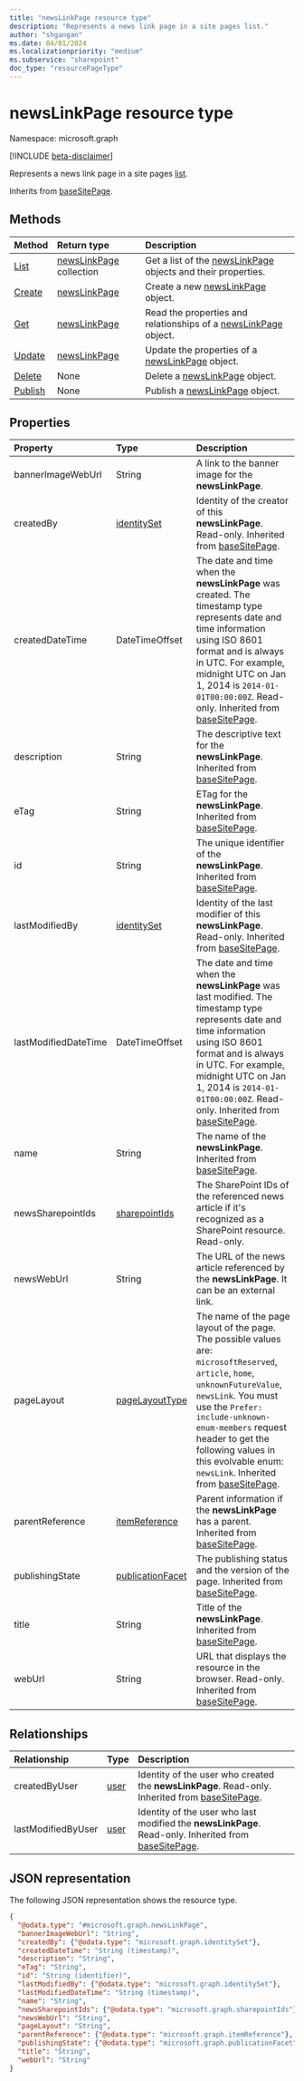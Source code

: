 ```yaml
---
title: "newsLinkPage resource type"
description: "Represents a news link page in a site pages list."
author: "shgangan"
ms.date: 04/01/2024
ms.localizationpriority: "medium"
ms.subservice: "sharepoint"
doc_type: "resourcePageType"
---
```


# newsLinkPage resource type

Namespace: microsoft.graph

[!INCLUDE [beta-disclaimer](../../includes/beta-disclaimer.md)]

Represents a news link page in a site pages [list](../resources/list.md).

Inherits from [baseSitePage](../resources/basesitepage.md).

## Methods

|Method|Return type|Description|
|:---|:---|:---|
|[List](../api/newslinkpage-list.md)|[newsLinkPage](../resources/newslinkpage.md) collection|Get a list of the [newsLinkPage](../resources/newslinkpage.md) objects and their properties.|
|[Create](../api/newslinkpage-create.md)|[newsLinkPage](../resources/newslinkpage.md) |Create a new [newsLinkPage](../resources/newslinkpage.md) object.|
|[Get](../api/newslinkpage-get.md)|[newsLinkPage](../resources/newslinkpage.md)|Read the properties and relationships of a [newsLinkPage](../resources/newslinkpage.md) object.|
|[Update](../api/newslinkpage-update.md)|[newsLinkPage](../resources/newslinkpage.md)|Update the properties of a [newsLinkPage](../resources/newslinkpage.md) object.|
|[Delete](../api/basesitepage-delete.md)|None|Delete a [newsLinkPage](../resources/newslinkpage.md) object.|
|[Publish](../api/newslinkpage-publish.md)|None|Publish a [newsLinkPage](../resources/newslinkpage.md) object. |

## Properties

|Property|Type|Description|
|:---|:---|:---|
|bannerImageWebUrl|String|A link to the banner image for the **newsLinkPage**.|
|createdBy|[identitySet](../resources/identityset.md)   | Identity of the creator of this **newsLinkPage**. Read-only. Inherited from [baseSitePage](../resources/basesitepage.md).|
|createdDateTime|DateTimeOffset|The date and time when the **newsLinkPage** was created. The timestamp type represents date and time information using ISO 8601 format and is always in UTC. For example, midnight UTC on Jan 1, 2014 is `2014-01-01T00:00:00Z`. Read-only. Inherited from [baseSitePage](../resources/basesitepage.md).|
|description|String|The descriptive text for the **newsLinkPage**. Inherited from [baseSitePage](../resources/basesitepage.md).|
|eTag|String|ETag for the **newsLinkPage**. Inherited from [baseSitePage](../resources/basesitepage.md).|
|id|String|The unique identifier of the **newsLinkPage**. Inherited from [baseSitePage](../resources/basesitepage.md).|
|lastModifiedBy|[identitySet](../resources/identityset.md)|Identity of the last modifier of this **newsLinkPage**. Read-only. Inherited from [baseSitePage](../resources/basesitepage.md).|
|lastModifiedDateTime|DateTimeOffset|The date and time when the **newsLinkPage** was last modified. The timestamp type represents date and time information using ISO 8601 format and is always in UTC. For example, midnight UTC on Jan 1, 2014 is `2014-01-01T00:00:00Z`. Read-only. Inherited from [baseSitePage](../resources/basesitepage.md).|
|name|String|The name of the **newsLinkPage**. Inherited from [baseSitePage](../resources/basesitepage.md).|
|newsSharepointIds|[sharepointIds](../resources/sharepointids.md)|The SharePoint IDs of the referenced news article if it's recognized as a SharePoint resource. Read-only.|
|newsWebUrl|String|The URL of the news article referenced by the **newsLinkPage**. It can be an external link.|
|pageLayout|[pageLayoutType](../resources/basesitepage.md#pagelayouttype-values)|The name of the page layout of the page. The possible values are: `microsoftReserved`, `article`, `home`, `unknownFutureValue`, `newsLink`. You must use the `Prefer: include-unknown-enum-members` request header to get the following values in this evolvable enum: `newsLink`. Inherited from [baseSitePage](../resources/basesitepage.md).|
|parentReference|[itemReference](../resources/itemreference.md)|Parent information if the **newsLinkPage** has a parent. Inherited from [baseSitePage](../resources/basesitepage.md).|
|publishingState|[publicationFacet](../resources/publicationfacet.md)|The publishing status and the version of the page. Inherited from [baseSitePage](../resources/basesitepage.md).|
|title|String|Title of the **newsLinkPage**. Inherited from [baseSitePage](../resources/basesitepage.md).|
|webUrl|String|URL that displays the resource in the browser. Read-only. Inherited from [baseSitePage](../resources/basesitepage.md).|

## Relationships

|Relationship|Type|Description|
|:---|:---|:---|
|createdByUser|[user](../resources/user.md)|Identity of the user who created the **newsLinkPage**. Read-only. Inherited from [baseSitePage](../resources/basesitepage.md).|
|lastModifiedByUser|[user](../resources/user.md)|Identity of the user who last modified the **newsLinkPage**. Read-only. Inherited from [baseSitePage](../resources/basesitepage.md).|

## JSON representation

The following JSON representation shows the resource type.
<!-- {
  "blockType": "resource",
  "keyProperty": "id",
  "@odata.type": "microsoft.graph.newsLinkPage",
  "baseType": "microsoft.graph.baseSitePage",
  "openType": false
}
-->
``` json
{
  "@odata.type": "#microsoft.graph.newsLinkPage",
  "bannerImageWebUrl": "String",
  "createdBy": {"@odata.type": "microsoft.graph.identitySet"},
  "createdDateTime": "String (timestamp)",
  "description": "String",
  "eTag": "String",
  "id": "String (identifier)",
  "lastModifiedBy": {"@odata.type": "microsoft.graph.identitySet"},
  "lastModifiedDateTime": "String (timestamp)",
  "name": "String",
  "newsSharepointIds": {"@odata.type": "microsoft.graph.sharepointIds"},
  "newsWebUrl": "String",
  "pageLayout": "String",
  "parentReference": {"@odata.type": "microsoft.graph.itemReference"},
  "publishingState": {"@odata.type": "microsoft.graph.publicationFacet"},
  "title": "String",
  "webUrl": "String"
}
```
